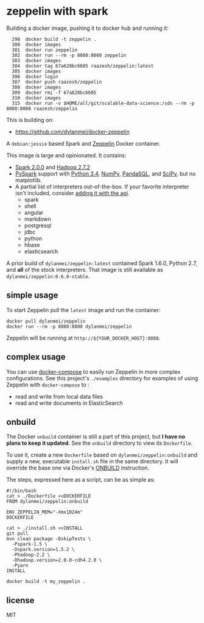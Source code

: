 # zeppelin with spark 

Building a docker image, pushing it to docker hub and running it:
```
  298  docker build -t zeppelin .
  300  docker images
  301  docker run zeppelin
  302  docker run --rm -p 8080:8080 zeppelin
  303  docker images
  304  docker tag 67a628bc6685 raazesh/zeppelin:latest
  305  docker images
  306  docker login
  307  docker push raazesh/zeppelin
  308  docker images
  309  docker rmi -f 67a628bc6685 
  310  docker images
  315  docker run -v $HOME/all/git/scalable-data-science:/sds --rm -p 8080:8080 raazesh/zeppelin
```

This is building on:
 * https://github.com/dylanmei/docker-zeppelin


A `debian:jessie` based Spark and [Zeppelin](http://zeppelin.apache.org) Docker container.

This image is large and opinionated. It contains:

- [Spark 2.0.0](http://spark.apache.org/docs/2.0.0) and [Hadoop 2.7.2](http://hadoop.apache.org/docs/r2.7.2)
- [PySpark](http://spark.apache.org/docs/2.0.0/api/python) support with [Python 3.4](https://docs.python.org/3.4), [NumPy](http://www.numpy.org), [PandaSQL](https://github.com/yhat/pandasql), and [SciPy](https://www.scipy.org/scipylib/index.html), but no matplotlib.
- A partial list of interpreters out-of-the-box. If your favorite interpreter isn't included, consider [adding it with the api](http://zeppelin.apache.org/docs/0.7.0-SNAPSHOT/manual/dynamicinterpreterload.html).
  - spark
  - shell
  - angular
  - markdown
  - postgresql
  - jdbc
  - python
  - hbase
  - elasticsearch

A prior build of `dylanmei/zeppelin:latest` contained Spark 1.6.0, Python 2.7, and **all** of the stock interpreters. That image is still available as `dylanmei/zeppelin:0.6.0-stable`.

## simple usage

To start Zeppelin pull the `latest` image and run the container:

```
docker pull dylanmei/zeppelin
docker run --rm -p 8080:8080 dylanmei/zeppelin
```

Zeppelin will be running at `http://${YOUR_DOCKER_HOST}:8080`.

## complex usage

You can use [docker-compose](http://docs.docker.com/compose) to easily run Zeppelin in more complex configurations. See this project's `./examples` directory for examples of using Zeppelin with `docker-compose` to :

- read and write from local data files
- read and write documents in ElasticSearch

## onbuild

The Docker `onbuild` container is still a part of this project, but **I have no plans to keep it updated**. See the `onbuild` directory to view its `Dockerfile`.

To use it, create a new `Dockerfile` based on `dylanmei/zeppelin:onbuild` and supply a new, executable `install.sh` file in the same directory. It will override the base one via Docker's [ONBUILD](https://docs.docker.com/reference/builder/#onbuild) instruction.

The steps, expressed here as a script, can be as simple as:

```
#!/bin/bash
cat > ./Dockerfile <<DOCKERFILE
FROM dylanmei/zeppelin:onbuild

ENV ZEPPELIN_MEM="-Xmx1024m"
DOCKERFILE

cat > ./install.sh <<INSTALL
git pull
mvn clean package -DskipTests \
  -Pspark-1.5 \
  -Dspark.version=1.5.2 \
  -Phadoop-2.2 \
  -Dhadoop.version=2.0.0-cdh4.2.0 \
  -Pyarn
INSTALL

docker build -t my_zeppelin .
```

## license

MIT

